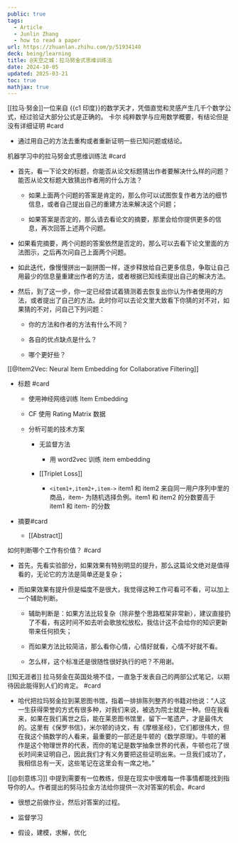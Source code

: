 ```yaml
---
public: true
tags:
  - Article
  - Junlin Zhang
  - how to read a paper
url: https://zhuanlan.zhihu.com/p/51934140
deck: being/learning
title: @天空之城：拉马努金式思维训练法
date: 2024-10-05
updated: 2025-03-21
toc: true
mathjax: true
---
```


[[拉马·努金]]一位来自 {{c1 印度}}的数学天才，凭借直觉和灵感产生几千个数学公式，经过验证大部分公式是正确的。
卡尔 纯粹数学与应用数学概要，有结论但是没有详细证明 #card
  + 通过用自己的方法去重构或者重新证明一些已知问题或结论。

机器学习中的拉马努金式思维训练法 #card
  + 首先，看一下论文的标题，你能否从论文标题猜出作者要解决什么样的问题？能否从论文标题大致猜出作者用的什么方法？

    + 如果上面两个问题的答案是肯定的，那么你可以试图恢复作者方法的细节信息，或者自己提出自己的重建方法来解决这个问题；

    + 如果答案是否定的，那么请去看论文的摘要，那里会给你提供更多的信息，再次回答上述两个问题。

  + 如果看完摘要，两个问题的答案依然是否定的，那么可以去看下论文里面的方法图示，之后再次问自己上面两个问题。

  + 如此迭代，像慢慢拼出一副拼图一样，逐步释放给自己更多信息，争取让自己用最少的信息量重建出作者的方法，或者根据已知线索提出自己的解决方法。

  + 然后，到了这一步，你一定已经尝试着猜测着去恢复出你认为作者使用的方法，或者提出了自己的方法。此时你可以去论文里大致看下你猜的对不对，如果猜的不对，问自己下列问题：

    + 你的方法和作者的方法有什么不同？

    + 各自的优点缺点是什么？

    + 哪个更好些？

[[@Item2Vec: Neural Item Embedding for Collaborative Filtering]]

  + 标题 #card
    + 使用神经网络训练 Item Embedding

    + CF 使用 Rating Matrix 数据

    + 分析可能的技术方案

      + 无监督方法

        + 用 word2vec 训练 item embedding

      + [[Triplet Loss]]

        + `<item1+,item2+,item->` item1 和 item2 来自同一用户序列中里的商品，item- 为随机选择负例。item1 和 item2 的分数要高于 item1 和 item- 的分数

  + 摘要#card
    + [[Abstract]]


如何判断哪个工作有价值？ #card
  + 首先，先看实验部分，如果效果有特别明显的提升，那么这篇论文绝对是值得看的，无论它的方法是简单还是复杂；

  + 而如果效果有提升但是幅度不是很大，我觉得这种工作可看可不看，可以加上一个辅助判断。

    + 辅助判断是：如果方法比较复杂（除非整个思路框架非常新），建议直接扔了不看，有这时间不如去听会歌放松放松，我估计这不会给你的知识更新带来任何损失；

    + 而如果方法比较简洁，那么看你心情，心情好就看，心情不好就不看。

    + 怎么样，这个标准还是很随性很好执行的吧？不用谢。



[[知无涯者]] 拉马努金在英国处境不佳，一直急于发表自己的两部公式笔记，以期待因此能得到人们的肯定。 #card
  + 哈代把拉玛努金拉到莱恩图书馆，指着一排排陈列整齐的书籍对他说：“人这一生获得荣誉的方式有很多种，对我们来说，被选为院士就是一种。但在我看来，如果在我们离世之后，能在莱恩图书馆里，留下一笔遗产，才是最伟大的。这里有《保罗书信》，米尔顿的诗文，有《摩根圣经》，它们都很伟大，但在我这个搞数学的人看来，最重要的一部还是牛顿的《数学原理》。牛顿的著作是这个物理世界的代表，而你的笔记是数学抽象世界的代表，牛顿也花了很长时间来证明自己，因此我们才有义务要把这些证明出来。一旦我们成功了，我相信总有一天，这些笔记在这里会有一席之地。”

[[@刻意练习]] 中提到需要有一位教练，但是在现实中很难每一件事情都能找到指导你的人。作者提出的努马拉金方法给你提供一次对答案的机会。#card
  + 很想之前做作业，然后对答案的过程。

  + 监督学习

  + 假设，建模，求解，优化




